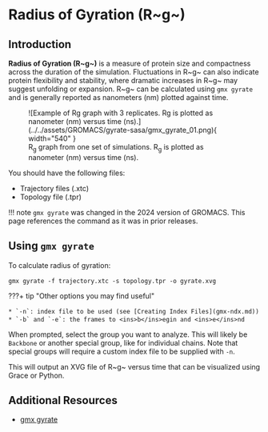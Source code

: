 # Radius of Gyration (R~g~)

## Introduction

**Radius of Gyration (R~g~)** is a measure of protein size and compactness across the duration of the simulation. Fluctuations in R~g~ can also indicate protein flexibility and stability, where dramatic increases in R~g~ may suggest unfolding or expansion. R~g~ can be calculated using `gmx gyrate` and is generally reported as nanometers (nm) plotted against time.

<figure markdown="span">
  ![Example of Rg graph with 3 replicates. Rg is plotted as nanometer (nm) versus time (ns).](../../assets/GROMACS/gyrate-sasa/gmx_gyrate_01.png){ width="540" }
  <figcaption>R<sub>g</sub> graph from one set of simulations. R<sub>g</sub> is plotted as nanometer (nm) versus time (ns).</figcaption>
</figure>

You should have the following files:

* Trajectory files (.xtc)
* Topology file (.tpr)

!!! note
    `gmx gyrate` was changed in the 2024 version of GROMACS. This page references the command as it was in prior releases.

## Using `gmx gyrate`

To calculate radius of gyration:

```
gmx gyrate -f trajectory.xtc -s topology.tpr -o gyrate.xvg
```

???+ tip "Other options you may find useful"

    * `-n`: index file to be used (see [Creating Index Files](gmx-ndx.md))
    * `-b` and `-e`: the frames to <ins>b</ins>egin and <ins>e</ins>nd

When prompted, select the group you want to analyze. This will likely be `Backbone` or another special group, like for individual chains. Note that special groups will require a custom index file to be supplied with `-n`.

This will output an XVG file of R~g~ versus time that can be visualized using Grace or Python.

## Additional Resources

* [gmx gyrate](https://manual.gromacs.org/2023-current/onlinehelp/gmx-gyrate.html)